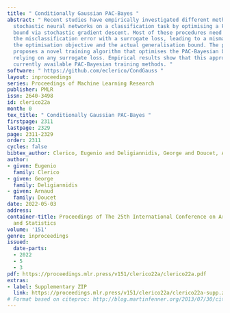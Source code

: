 ```yaml
---
title: " Conditionally Gaussian PAC-Bayes "
abstract: " Recent studies have empirically investigated different methods to train
  stochastic neural networks on a classification task by optimising a PAC-Bayesian
  bound via stochastic gradient descent. Most of these procedures need to replace
  the misclassification error with a surrogate loss, leading to a mismatch between
  the optimisation objective and the actual generalisation bound. The present paper
  proposes a novel training algorithm that optimises the PAC-Bayesian bound, without
  relying on any surrogate loss. Empirical results show that this approach outperforms
  currently available PAC-Bayesian training methods. "
software: " https://github.com/eclerico/CondGauss "
layout: inproceedings
series: Proceedings of Machine Learning Research
publisher: PMLR
issn: 2640-3498
id: clerico22a
month: 0
tex_title: " Conditionally Gaussian PAC-Bayes "
firstpage: 2311
lastpage: 2329
page: 2311-2329
order: 2311
cycles: false
bibtex_author: Clerico, Eugenio and Deligiannidis, George and Doucet, Arnaud
author:
- given: Eugenio
  family: Clerico
- given: George
  family: Deligiannidis
- given: Arnaud
  family: Doucet
date: 2022-05-03
address:
container-title: Proceedings of The 25th International Conference on Artificial Intelligence
  and Statistics
volume: '151'
genre: inproceedings
issued:
  date-parts:
  - 2022
  - 5
  - 3
pdf: https://proceedings.mlr.press/v151/clerico22a/clerico22a.pdf
extras:
- label: Supplementary ZIP
  link: https://proceedings.mlr.press/v151/clerico22a/clerico22a-supp.zip
# Format based on citeproc: http://blog.martinfenner.org/2013/07/30/citeproc-yaml-for-bibliographies/
---
```

